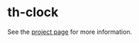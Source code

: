th-clock
================

See the [project page](http://thelmanews.github.io/thelma-component-demo/) for more information.

